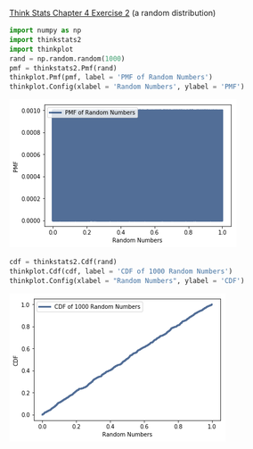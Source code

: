 [Think Stats Chapter 4 Exercise 2](http://greenteapress.com/thinkstats2/html/thinkstats2005.html#toc41) (a random distribution)

```python
import numpy as np
import thinkstats2
import thinkplot
rand = np.random.random(1000)
pmf = thinkstats2.Pmf(rand)
thinkplot.Pmf(pmf, label = 'PMF of Random Numbers')
thinkplot.Config(xlabel = 'Random Numbers', ylabel = 'PMF')
```
![image](https://github.com/kevinlin994/dsp/blob/master/statistics/ch4ex2-1.png)

```python
cdf = thinkstats2.Cdf(rand)
thinkplot.Cdf(cdf, label = 'CDF of 1000 Random Numbers')
thinkplot.Config(xlabel = "Random Numbers", ylabel = 'CDF')
```
![image](https://github.com/kevinlin994/dsp/blob/master/statistics/chp4ex02-2.png)
